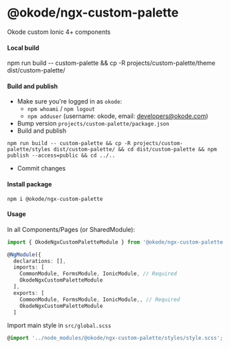 # @okode/ngx-custom-palette

Okode custom Ionic 4+ components

#### Local build

npm run build -- custom-palette && cp -R projects/custom-palette/theme dist/custom-palette/

#### Build and publish

- Make sure you're logged in as `okode`:
   - `npm whoami` / `npm logout`
   - `npm adduser` (username: okode, email: developers@okode.com)
- Bump version `projects/custom-palette/package.json`
- Build and publish
```
npm run build -- custom-palette && cp -R projects/custom-palette/styles dist/custom-palette/ && cd dist/custom-palette && npm publish --access=public && cd ../..
```
- Commit changes

#### Install package

```
npm i @okode/ngx-custom-palette
```


#### Usage

In all Components/Pages (or SharedModule):
```typescript
import { OkodeNgxCustomPaletteModule } from '@okode/ngx-custom-palette';

@NgModule({
  declarations: [],
  imports: [
    CommonModule, FormsModule, IonicModule, // Required
    OkodeNgxCustomPaletteModule
  ],
  exports: [
    CommonModule, FormsModule, IonicModule,, // Required
    OkodeNgxCustomPaletteModule
  ]
```
Import main style in `src/global.scss`
```typescript
@import '../node_modules/@okode/ngx-custom-palette/styles/style.scss';
```